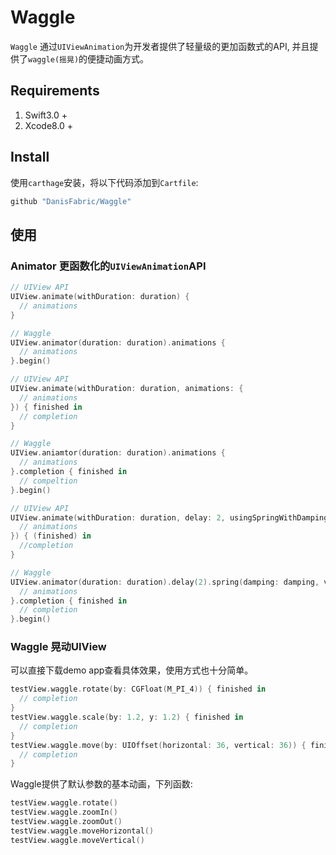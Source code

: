 # Waggle

`Waggle` 通过`UIViewAnimation`为开发者提供了轻量级的更加函数式的API, 并且提供了`waggle(摇晃)`的便捷动画方式。

## Requirements

1. Swift3.0 +
2. Xcode8.0 +

## Install

使用`carthage`安装，将以下代码添加到`Cartfile`:

```ruby
github "DanisFabric/Waggle"
```
## 使用

### Animator 更函数化的`UIViewAnimation`API

```Swift
// UIView API
UIView.animate(withDuration: duration) {
  // animations
}

// Waggle
UIView.animator(duration: duration).animations {
  // animations
}.begin()

```

```Swift
// UIView API
UIView.animate(withDuration: duration, animations: {
  // animations
}) { finished in
  // completion
}

// Waggle
UIView.aniamtor(duration: duration).animations {
  // animations
}.completion { finished in
  // compeltion
}.begin()

```

```Swift
// UIView API
UIView.animate(withDuration: duration, delay: 2, usingSpringWithDamping: damping, initialSpringVelocity: velocity, options: options, animations: {
  // animations
}) { (finished) in
  //completion
}

// Waggle
UIView.animator(duration: duration).delay(2).spring(damping: damping, velocity: velocity).animations {
  // animations
}.completion { finished in
  // completion
}.begin()
```

### Waggle 晃动UIView

可以直接下载demo app查看具体效果，使用方式也十分简单。

```Swift
testView.waggle.rotate(by: CGFloat(M_PI_4)) { finished in
  // completion
}
testView.waggle.scale(by: 1.2, y: 1.2) { finished in
  // completion
}
testView.waggle.move(by: UIOffset(horizontal: 36, vertical: 36)) { finished in
  // completion
}
```

Waggle提供了默认参数的基本动画，下列函数:

```Swift
testView.waggle.rotate()
testView.waggle.zoomIn()
testView.waggle.zoomOut()
testView.waggle.moveHorizontal()
testView.waggle.moveVertical()

```
